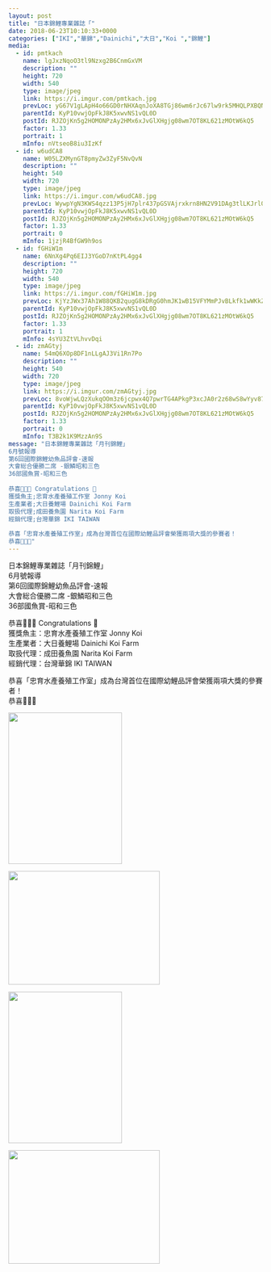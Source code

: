 ```yaml
---
layout: post
title: "日本錦鯉專業雜誌「" 
date: 2018-06-23T10:10:33+0000 
categories: ["IKI","華錦","Dainichi","大日","Koi ","錦鯉"] 
media:
  - id: pmtkach
    name: lgJxzNqoO3tl9Nzxg2B6CnmGxVM
    description: ""   
    height: 720
    width: 540
    type: image/jpeg
    link: https://i.imgur.com/pmtkach.jpg
    prevLoc: yG67V1gLApH4o66GD0rNHXAqnJoXA8TGj86wm6rJc67lw9rk5MHQLPXBQNQ3uz1lOMR5wpF5QGPXjO2qS2QgP4lXkzCEGDLWW6KKt3yPVro2DKS8yo4EggPASPvELQBlGpU70yJlWlxkfKQK4BDyyjSpZMrYPLlztW9O8W01KgfvAAwgJxrmip3jEKK5N4I4g7yKV614HrXym7RQpJhK3wK5N54AHLBvl4o2kECRDGzPknkBUPEK7oky2LfGy17Qj17ytEG
    parentId: KyP10vwjOpFkJ8K5xwvNS1vQL0D
    postId: RJZOjKn5g2HOMONPzAy2HMx6xJvGlXHgjg08wm7OT8KL621zMOtW6kQ5
    factor: 1.33
    portrait: 1
    mInfo: nVtseoB8iu3IzKf
  - id: w6udCA8
    name: W05LZXMynGT8pmyZw3ZyF5NvQvN
    description: ""   
    height: 540
    width: 720
    type: image/jpeg
    link: https://i.imgur.com/w6udCA8.jpg
    prevLoc: WywpYgN3KWS4qzz13P5jH7plr437pGSVAjrxkrn8HN2V91DAg3tlLKJrl0l1tqX1BXkPjVfRwGkyXoQVF4jpD128ADHn97V4m0NjSkzJEXjwvgcpZ7RkyXy4SQpZmm6jl8ioJj0A3XwDCM966BrvvPiKY4XwpQrkIkMWDkZJj7HEJJomNQLvCZvnV99BjAFm6RZPG2z1i5DqGxL9l8sxnmKpyWGVu7k5L9k87YTGwoV556oAc4ARODXlGRijQ4jmPDjrUxG
    parentId: KyP10vwjOpFkJ8K5xwvNS1vQL0D
    postId: RJZOjKn5g2HOMONPzAy2HMx6xJvGlXHgjg08wm7OT8KL621zMOtW6kQ5
    factor: 1.33
    portrait: 0
    mInfo: 1jzjR4BfGW9h9os
  - id: fGHiW1m
    name: 6NnXg4Pq6EIJ3YGoD7nKtPL4gg4
    description: ""   
    height: 720
    width: 540
    type: image/jpeg
    link: https://i.imgur.com/fGHiW1m.jpg
    prevLoc: KjYzJWx37Ah1W88QKB2qugG8kDRgG0hmJK1wB15VFYMmPJvBLkfk1wWKkZkOIBG14wRQ09IvVJKgMyXRFoAG1kVzxPtKBmDNqxmVSEqjxD6NpKilz9nn1DE2SL0Q19y07oHzGzwOKAvosY0PRJxnJVH7PmQG4BNxFRO0rRL1K3FOyy7Nkz4XtXl5K33YBYfmGRL8ELZ6u0kxlpNE2AIR5oN5VG8yTx2rwJv72Ah703KVM8OXSkryD2gqm9sA75AqqDrQFk0
    parentId: KyP10vwjOpFkJ8K5xwvNS1vQL0D
    postId: RJZOjKn5g2HOMONPzAy2HMx6xJvGlXHgjg08wm7OT8KL621zMOtW6kQ5
    factor: 1.33
    portrait: 1
    mInfo: 4sYU3ZtVLhvvDqi
  - id: zmAGtyj
    name: 54mQ6XOp8DF1nLLgAJ3Vi1Rn7Po
    description: ""   
    height: 540
    width: 720
    type: image/jpeg
    link: https://i.imgur.com/zmAGtyj.jpg
    prevLoc: 8voWjwLQzXukqOOm3z6jcpwx4Q7pwrTG4APkgP3xcJA0r2z68wS8wYyv878xI8w2zwKjGQTZgG0VPN8yfz1n74PMONCwWK2VnEN1CxQBymOVogUPgvqDBxBWuK14o4mN2PuDA8qKVBk4hoBnGoy0PyhQ4yMDX2KPsgzJAg028qfWjjANYgO0tJW1Evvq8Ouqj9Dzrxp1C9kG0DRP1KfZ6DG3XOm5SpglY9vkg1H7XDgAm0PvUR5MEqVEPyilw3k2KY4Btx4
    parentId: KyP10vwjOpFkJ8K5xwvNS1vQL0D
    postId: RJZOjKn5g2HOMONPzAy2HMx6xJvGlXHgjg08wm7OT8KL621zMOtW6kQ5
    factor: 1.33
    portrait: 0
    mInfo: T3B2k1K9MzzAn9S
message: "日本錦鯉專業雜誌「月刊錦鯉」  
6月號報導  
第6回國際錦鯉幼魚品評會-速報  
大會総合優勝二席 -銀鱗昭和三色  
36部國魚賞-昭和三色  
  
恭喜🎉🎉🎉 Congratulations 🎉   
獲獎魚主;忠育水產養殖工作室 Jonny Koi   
生產業者;大日養鯉場 Dainichi Koi Farm  
取扱代理;成田養魚園 Narita Koi Farm   
經銷代理;台灣華錦 IKI TAIWAN  
  
恭喜「忠育水產養殖工作室」成為台灣首位在國際幼鯉品評會榮獲兩項大獎的參賽者！  
恭喜🎉🎉🎉"
---
```


日本錦鯉專業雜誌「月刊錦鯉」  
6月號報導  
第6回國際錦鯉幼魚品評會-速報  
大會総合優勝二席 -銀鱗昭和三色  
36部國魚賞-昭和三色  
  
恭喜🎉🎉🎉 Congratulations 🎉   
獲獎魚主：忠育水產養殖工作室 Jonny Koi   
生產業者：大日養鯉場 Dainichi Koi Farm  
取扱代理：成田養魚園 Narita Koi Farm   
經銷代理：台灣華錦 IKI TAIWAN  
  
恭喜「忠育水產養殖工作室」成為台灣首位在國際幼鯉品評會榮獲兩項大獎的參賽者！  
恭喜🎉🎉🎉


[//]: #media:  
<a href="https://i.imgur.com/pmtkach.jpg"><img src="https://i.imgur.com/pmtkach.jpg" height="300" width="225" /></a> 
  

<a href="https://i.imgur.com/w6udCA8.jpg"><img src="https://i.imgur.com/w6udCA8.jpg" height="225" width="300" /></a> 
  

<a href="https://i.imgur.com/fGHiW1m.jpg"><img src="https://i.imgur.com/fGHiW1m.jpg" height="300" width="225" /></a> 
  

<a href="https://i.imgur.com/zmAGtyj.jpg"><img src="https://i.imgur.com/zmAGtyj.jpg" height="225" width="300" /></a> 
 
